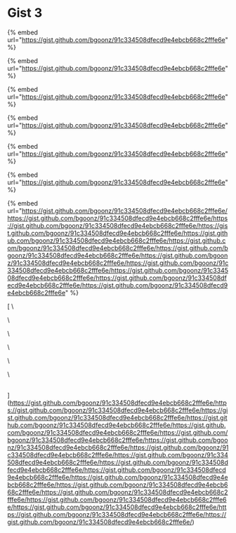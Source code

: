 # Gist 3

{% embed url="https://gist.github.com/bgoonz/91c334508dfecd9e4ebcb668c2fffe6e" %}

{% embed url="https://gist.github.com/bgoonz/91c334508dfecd9e4ebcb668c2fffe6e" %}

{% embed url="https://gist.github.com/bgoonz/91c334508dfecd9e4ebcb668c2fffe6e" %}

{% embed url="https://gist.github.com/bgoonz/91c334508dfecd9e4ebcb668c2fffe6e" %}



{% embed url="https://gist.github.com/bgoonz/91c334508dfecd9e4ebcb668c2fffe6e" %}

{% embed url="https://gist.github.com/bgoonz/91c334508dfecd9e4ebcb668c2fffe6e" %}

{% embed url="https://gist.github.com/bgoonz/91c334508dfecd9e4ebcb668c2fffe6e/https://gist.github.com/bgoonz/91c334508dfecd9e4ebcb668c2fffe6e/https://gist.github.com/bgoonz/91c334508dfecd9e4ebcb668c2fffe6e/https://gist.github.com/bgoonz/91c334508dfecd9e4ebcb668c2fffe6e/https://gist.github.com/bgoonz/91c334508dfecd9e4ebcb668c2fffe6e/https://gist.github.com/bgoonz/91c334508dfecd9e4ebcb668c2fffe6e/https://gist.github.com/bgoonz/91c334508dfecd9e4ebcb668c2fffe6e/https://gist.github.com/bgoonz/91c334508dfecd9e4ebcb668c2fffe6e/https://gist.github.com/bgoonz/91c334508dfecd9e4ebcb668c2fffe6e/https://gist.github.com/bgoonz/91c334508dfecd9e4ebcb668c2fffe6e/https://gist.github.com/bgoonz/91c334508dfecd9e4ebcb668c2fffe6e/https://gist.github.com/bgoonz/91c334508dfecd9e4ebcb668c2fffe6e" %}

[\
\
\
\
\
\
\
](https://gist.github.com/bgoonz/91c334508dfecd9e4ebcb668c2fffe6e/https://gist.github.com/bgoonz/91c334508dfecd9e4ebcb668c2fffe6e/https://gist.github.com/bgoonz/91c334508dfecd9e4ebcb668c2fffe6e/https://gist.github.com/bgoonz/91c334508dfecd9e4ebcb668c2fffe6e/https://gist.github.com/bgoonz/91c334508dfecd9e4ebcb668c2fffe6e/https://gist.github.com/bgoonz/91c334508dfecd9e4ebcb668c2fffe6e/https://gist.github.com/bgoonz/91c334508dfecd9e4ebcb668c2fffe6e/https://gist.github.com/bgoonz/91c334508dfecd9e4ebcb668c2fffe6e/https://gist.github.com/bgoonz/91c334508dfecd9e4ebcb668c2fffe6e/https://gist.github.com/bgoonz/91c334508dfecd9e4ebcb668c2fffe6e/https://gist.github.com/bgoonz/91c334508dfecd9e4ebcb668c2fffe6e/https://gist.github.com/bgoonz/91c334508dfecd9e4ebcb668c2fffe6e/https://gist.github.com/bgoonz/91c334508dfecd9e4ebcb668c2fffe6e/https://gist.github.com/bgoonz/91c334508dfecd9e4ebcb668c2fffe6e/https://gist.github.com/bgoonz/91c334508dfecd9e4ebcb668c2fffe6e/https://gist.github.com/bgoonz/91c334508dfecd9e4ebcb668c2fffe6e/https://gist.github.com/bgoonz/91c334508dfecd9e4ebcb668c2fffe6e/https://gist.github.com/bgoonz/91c334508dfecd9e4ebcb668c2fffe6e/)
